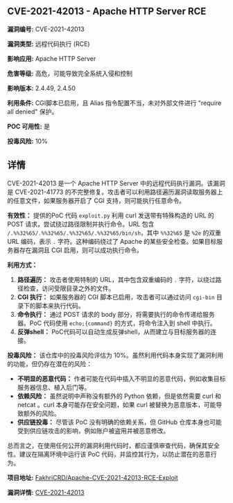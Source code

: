 ## CVE-2021-42013 - Apache HTTP Server RCE

**漏洞编号:** CVE-2021-42013

**漏洞类型:** 远程代码执行 (RCE)

**影响应用:** Apache HTTP Server

**危害等级:** 高危，可能导致完全系统入侵和控制

**影响版本:** 2.4.49, 2.4.50

**利用条件:** CGI脚本已启用，且 Alias 指令配置不当，未对外部文件进行 "require all denied" 保护。

**POC 可用性:** 是

**投毒风险:** 10%

## 详情

CVE-2021-42013 是一个 Apache HTTP Server 中的远程代码执行漏洞。该漏洞是 CVE-2021-41773 的不完整修复。攻击者可以利用路径遍历漏洞读取服务器上的任意文件，如果服务器开启了 CGI 支持，则可能执行任意命令。

**有效性：**
提供的PoC 代码 `exploit.py` 利用 curl 发送带有特殊构造的 URL 的 POST 请求，尝试绕过路径限制并执行命令。URL 包含 `/.%%32%65/.%%32%65/.%%32%65/.%%32%65/bin/sh`，其中 `%%32%65` 是 `%2e` 的双重 URL 编码，表示 `.` 字符。这种编码绕过了 Apache 的某些安全检查。如果目标服务器存在漏洞且 CGI 启用，则可以成功执行命令。

**利用方式：**
1.  **路径遍历：** 攻击者使用特制的 URL，其中包含双重编码的 `.` 字符，以绕过路径检查，访问受限目录之外的文件。
2.  **CGI 执行：** 如果服务器的 CGI 脚本已启用，攻击者可以通过访问 `cgi-bin` 目录下的脚本来执行代码。
3.  **命令执行：** 通过 POST 请求的 body 部分，将需要执行的命令传递给服务器。PoC 代码使用 `echo;{command}` 的方式，将命令注入到 shell 中执行。
4.  **反弹shell：** PoC代码可以自动生成反弹shell，从而建立与目标服务器的连接。

**投毒风险：**
该仓库中的投毒风险评估为 10%。虽然利用代码本身实现了漏洞利用的功能，但仍存在潜在的风险：

*   **不明显的恶意代码：** 作者可能在代码中插入不明显的恶意代码，例如收集目标服务器信息、植入后门等。
*   **依赖风险：**  虽然说明中声称没有额外的 Python 依赖，但是依然需要 curl 和 netcat 。curl 本身可能存在安全问题，如果 curl 被替换为恶意版本，可能导致额外的风险。
*   **供应链投毒：** 尽管该 PoC 没有明确的依赖关系，但 GitHub 仓库本身也可能受到供应链攻击的影响，例如账户被盗用并被恶意修改。

总而言之，在使用任何公开的漏洞利用代码时，都应谨慎审查代码，确保其安全性。建议在隔离环境中运行该 PoC 代码，并监控其行为，以防止潜在的恶意行为。

**项目地址:** [FakhriCRD/Apache-CVE-2021-42013-RCE-Exploit](https://github.com/FakhriCRD/Apache-CVE-2021-42013-RCE-Exploit)

**漏洞详情:** [CVE-2021-42013](https://nvd.nist.gov/vuln/detail/CVE-2021-42013)